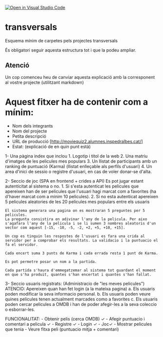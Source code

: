 [![Open in Visual Studio Code](https://classroom.github.com/assets/open-in-vscode-f059dc9a6f8d3a56e377f745f24479a46679e63a5d9fe6f495e02850cd0d8118.svg)](https://classroom.github.com/online_ide?assignment_repo_id=6494322&assignment_repo_type=AssignmentRepo)
# transversals
Esquema mínim de carpetes pels projectes transversals

És obligatori seguir aquesta estructura tot i que la podeu ampliar.

## Atenció
Un cop comenceu heu de canviar aquesta explicació amb la corresponent al vostre projecte (utilitzant markdown)


# Aquest fitxer ha de contenir com a mínim:
 * Nom dels integrants
 * Nom del projecte
 * Petita descripció
 * URL de producció [http://moviequiz2.alumnes.inspedralbes.cat/]
 * Estat: (explicació de en quin punt està)


1- Una pàgina index que inclou
	1. Logotip i titol de la web
	2. Una matriu d'imatges de les pelicules mes populars
	3. Un llistat de participants amb un ranking de puntuació (Karma) (llistat enlleçable als perfils d'usuari)
	4. Un area d'inici de sessio o registre d'usuari, en cas de voler donar-se d'alta.


2- Seccio de joc (SPA en frontend + crides a API)
    Es pot jugar estant autenticitat al sistema o no.
	1. Si s'esta autenticat les pelicules que apereixen han de ser pelicules que l'usuari hagi marcat com a favorites (ha d'haver marcat com a minim 10 pelicules).
	2. Si no esta autenticat apereixen 5 pelicules aleatories de les 20 pelicules mes populars entre els usuaris

    El sistema generara una pagina on es mostraran 5 preguntes per 5 pelicules.
	La pregunta consistira en adivinar l'any de la pelicula. Per aixo s'agafara l'any de la pelicula i se li sumen 3 nombres aleatoris d'un vector com aquest [-15, -10, -5, -2, +2, +5, +10, +15].

	Un cop es tinguin les respostes de l'usuari es fara una crida al servidor per a comprobar els resultats. La validacio i la puntuacio el fa el servidor.

	Cada encert suma 3 punts de Karma i cada errada resta 1 punt de Karma.

	Es pot permetre posar un nom a la partida.

	Cada partida s'haura d'emmegatzemar al sistema tot guardant el moment en que s'ha produit, quantes s'han encertat i quantes s'han fallat.


3- Seccio usuaris registrats: (Administracio de "les meves pelicules")
	ATENCIO: Apereixen quan han fet login (a la mateixa pagina)
	a. Els usuaris poden modificar la seva informacio personal.
	b. Els usuaris poden veure quines pelicules tenen actualment marcades como a favorites
	c. Els usuaris poden cercar pelicules a OMDB i han de poder afegir-les a la seva coleccio o esborrar-les.



FUNCIONALITAT:
	- Obtenir pelis (cerca OMDB) ✓
	- Afegir puntuacio i comentari a pelicula  ✓
	- Registre ✓
	- Login  ✓
	- Joc✓
	- Mostrar pelicules que tenia
	- Veure fitxa peli (puntuacio mitja + comentari)
